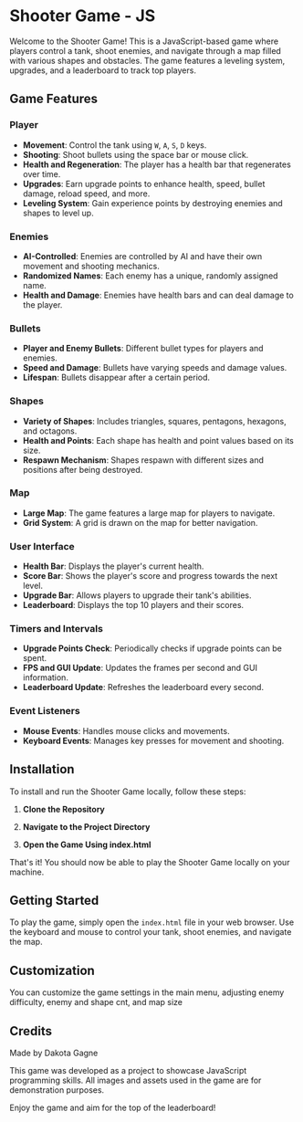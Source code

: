 # Shooter Game - JS

Welcome to the Shooter Game! This is a JavaScript-based game where players control a tank, shoot enemies, and navigate through a map filled with various shapes and obstacles. The game features a leveling system, upgrades, and a leaderboard to track top players.

## Game Features

### Player

- **Movement**: Control the tank using `W`, `A`, `S`, `D` keys.
- **Shooting**: Shoot bullets using the space bar or mouse click.
- **Health and Regeneration**: The player has a health bar that regenerates over time.
- **Upgrades**: Earn upgrade points to enhance health, speed, bullet damage, reload speed, and more.
- **Leveling System**: Gain experience points by destroying enemies and shapes to level up.

### Enemies

- **AI-Controlled**: Enemies are controlled by AI and have their own movement and shooting mechanics.
- **Randomized Names**: Each enemy has a unique, randomly assigned name.
- **Health and Damage**: Enemies have health bars and can deal damage to the player.

### Bullets

- **Player and Enemy Bullets**: Different bullet types for players and enemies.
- **Speed and Damage**: Bullets have varying speeds and damage values.
- **Lifespan**: Bullets disappear after a certain period.

### Shapes

- **Variety of Shapes**: Includes triangles, squares, pentagons, hexagons, and octagons.
- **Health and Points**: Each shape has health and point values based on its size.
- **Respawn Mechanism**: Shapes respawn with different sizes and positions after being destroyed.

### Map

- **Large Map**: The game features a large map for players to navigate.
- **Grid System**: A grid is drawn on the map for better navigation.

### User Interface

- **Health Bar**: Displays the player's current health.
- **Score Bar**: Shows the player's score and progress towards the next level.
- **Upgrade Bar**: Allows players to upgrade their tank's abilities.
- **Leaderboard**: Displays the top 10 players and their scores.

### Timers and Intervals

- **Upgrade Points Check**: Periodically checks if upgrade points can be spent.
- **FPS and GUI Update**: Updates the frames per second and GUI information.
- **Leaderboard Update**: Refreshes the leaderboard every second.

### Event Listeners

- **Mouse Events**: Handles mouse clicks and movements.
- **Keyboard Events**: Manages key presses for movement and shooting.

## Installation

To install and run the Shooter Game locally, follow these steps:

1. **Clone the Repository**

2. **Navigate to the Project Directory**

3. **Open the Game Using index.html**

That's it! You should now be able to play the Shooter Game locally on your machine.

## Getting Started

To play the game, simply open the `index.html` file in your web browser. Use the keyboard and mouse to control your tank, shoot enemies, and navigate the map.

## Customization

You can customize the game settings in the main menu, adjusting enemy difficulty, enemy and shape cnt, and map size

## Credits

Made by Dakota Gagne

This game was developed as a project to showcase JavaScript programming skills. All images and assets used in the game are for demonstration purposes.

Enjoy the game and aim for the top of the leaderboard!
